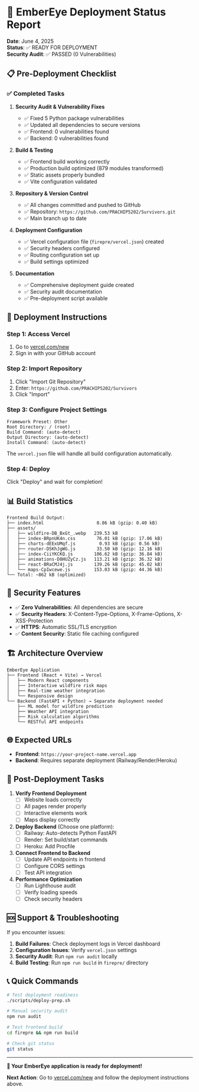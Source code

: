 # 🚀 EmberEye Deployment Status Report

**Date**: June 4, 2025  
**Status**: ✅ READY FOR DEPLOYMENT  
**Security Audit**: ✅ PASSED (0 Vulnerabilities)

## 📋 Pre-Deployment Checklist

### ✅ Completed Tasks

1. **Security Audit & Vulnerability Fixes**
   - ✅ Fixed 5 Python package vulnerabilities
   - ✅ Updated all dependencies to secure versions
   - ✅ Frontend: 0 vulnerabilities found
   - ✅ Backend: 0 vulnerabilities found

2. **Build & Testing**
   - ✅ Frontend build working correctly
   - ✅ Production build optimized (879 modules transformed)
   - ✅ Static assets properly bundled
   - ✅ Vite configuration validated

3. **Repository & Version Control**
   - ✅ All changes committed and pushed to GitHub
   - ✅ Repository: `https://github.com/PRACHIP5202/Survivors.git`
   - ✅ Main branch up to date

4. **Deployment Configuration**
   - ✅ Vercel configuration file (`firepre/vercel.json`) created
   - ✅ Security headers configured
   - ✅ Routing configuration set up
   - ✅ Build settings optimized

5. **Documentation**
   - ✅ Comprehensive deployment guide created
   - ✅ Security audit documentation
   - ✅ Pre-deployment script available

## 🎯 Deployment Instructions

### Step 1: Access Vercel
1. Go to [vercel.com/new](https://vercel.com/new)
2. Sign in with your GitHub account

### Step 2: Import Repository
1. Click "Import Git Repository"
2. Enter: `https://github.com/PRACHIP5202/Survivors`
3. Click "Import"

### Step 3: Configure Project Settings
```
Framework Preset: Other
Root Directory: / (root)
Build Command: (auto-detect)
Output Directory: (auto-detect) 
Install Command: (auto-detect)
```

The `vercel.json` file will handle all build configuration automatically.

### Step 4: Deploy
Click "Deploy" and wait for completion!

## 📊 Build Statistics

```
Frontend Build Output:
├── index.html                    0.86 kB (gzip: 0.40 kB)
├── assets/
│   ├── wildfire-DB_BxGt_.webp   239.53 kB
│   ├── index-BRpnUK4n.css        76.01 kB (gzip: 17.06 kB)
│   ├── charts-dEExUMqf.js         0.93 kB (gzip: 0.56 kB)
│   ├── router-D5KhJgWG.js        33.50 kB (gzip: 12.16 kB)
│   ├── index-CiiYKCKQ.js        106.62 kB (gzip: 36.84 kB)
│   ├── animations-D8HUZyCz.js   113.21 kB (gzip: 36.32 kB)
│   ├── react-BRaCMJ4j.js        139.26 kB (gzip: 45.02 kB)
│   └── maps-CpIwcewe.js         153.03 kB (gzip: 44.36 kB)
└── Total: ~862 kB (optimized)
```

## 🔐 Security Features

- ✅ **Zero Vulnerabilities**: All dependencies are secure
- ✅ **Security Headers**: X-Content-Type-Options, X-Frame-Options, X-XSS-Protection
- ✅ **HTTPS**: Automatic SSL/TLS encryption
- ✅ **Content Security**: Static file caching configured

## 🏗️ Architecture Overview

```
EmberEye Application
├── Frontend (React + Vite) → Vercel
│   ├── Modern React components
│   ├── Interactive wildfire risk maps
│   ├── Real-time weather integration
│   └── Responsive design
└── Backend (FastAPI + Python) → Separate deployment needed
    ├── ML model for wildfire prediction
    ├── Weather API integration
    ├── Risk calculation algorithms
    └── RESTful API endpoints
```

## 🌐 Expected URLs

- **Frontend**: `https://your-project-name.vercel.app`
- **Backend**: Requires separate deployment (Railway/Render/Heroku)

## 📝 Post-Deployment Tasks

1. **Verify Frontend Deployment**
   - [ ] Website loads correctly
   - [ ] All pages render properly  
   - [ ] Interactive elements work
   - [ ] Maps display correctly

2. **Deploy Backend** (Choose one platform):
   - [ ] Railway: Auto-detects Python FastAPI
   - [ ] Render: Set build/start commands
   - [ ] Heroku: Add Procfile

3. **Connect Frontend to Backend**
   - [ ] Update API endpoints in frontend
   - [ ] Configure CORS settings
   - [ ] Test API integration

4. **Performance Optimization**
   - [ ] Run Lighthouse audit
   - [ ] Verify loading speeds
   - [ ] Check security headers

## 🆘 Support & Troubleshooting

If you encounter issues:

1. **Build Failures**: Check deployment logs in Vercel dashboard
2. **Configuration Issues**: Verify `vercel.json` settings
3. **Security Audit**: Run `npm run audit` locally
4. **Build Testing**: Run `npm run build` in `firepre/` directory

## 📞 Quick Commands

```bash
# Test deployment readiness
./scripts/deploy-prep.sh

# Manual security audit
npm run audit

# Test frontend build
cd firepre && npm run build

# Check git status
git status
```

---

**🎉 Your EmberEye application is ready for deployment!**

**Next Action**: Go to [vercel.com/new](https://vercel.com/new) and follow the deployment instructions above.
